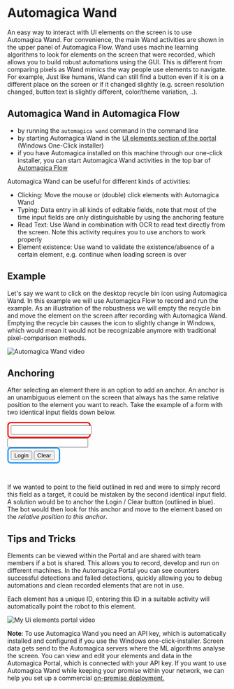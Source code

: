 # Automagica Wand

An easy way to interact with UI elements on the screen is to use Automagica Wand. For convenience, the main Wand activities are shown in the upper panel of Automagica Flow. 
Wand uses machine learning algorithms to look for elements on the screen that were recorded, which allows you to build robust automations using the GUI. This is different from comparing pixels as Wand mimics the way people use elements to navigate. For example, Just like humans, Wand can still find a button even if it is on a different place on the screen or if it changed slightly (e.g. screen resolution changed, button text is slightly different, color/theme variation, ..). 

## Automagica Wand in Automagica Flow

- by running the `automagica wand` command in the command line
- by starting Automagica Wand in the [UI elements section of the portal](https://portal.automagica.com/ui-element/) (Windows One-Click installer)
- if you have Automagica installed on this machine through our one-click installer, you can start Automagica Wand activities in the top bar of [Automagica Flow](automagica://flow/new)

Automagica Wand can be useful for different kinds of activities:

- Clicking: Move the mouse or (double) click elements with Automagica Wand 
- Typing: Data entry in all kinds of editable fields, note that most of the time input fields are only distinguishable by using the anchoring feature
- Read Text: Use Wand in combination with OCR to read text directly from the screen. Note this activity requires you to use anchors to work properly
- Element existence: Use wand to validate the existence/absence of a certain element, e.g. continue when loading screen is over

## Example

Let's say we want to click on the desktop recycle bin icon using Automagica Wand. In this example we will use Automagica Flow to record and run the example. As an illustration of the robustness we will empty the recycle bin and move the element on the screen after recording with Automagica Wand. Emptying the recycle bin causes the icon to slightly change in Windows, which would mean it would not be recognizable anymore with traditional pixel-comparison methods.

![Automagica Wand video](https://i.imgur.com/G5AeFXL.gifv)


## Anchoring

After selecting an element there is an option to add an anchor. An anchor is an unambiguous element on the screen that always has the same relative position to the element you want to reach. 
Take the example of a form with two identical input fields down below. 

<html>
<style>
  .anchor {
    width: 105px;
    padding: 5px;
    border: 3px solid #2196f3;
    border-radius: 8px;
  }
  .target {
    width: 175px;
    padding: 5px;
    border: 3px solid red;
    border-radius: 8px;
  }
</style>

 <body>
  <form id="loginForm">
<div class="target">
   <input name="username" type="text" />
</div>
   <input name="password" type="password" />
<div class="anchor">
   <input name="continue" type="submit" value="Login" />
   <input name="continue" type="button" value="Clear" />
</div>
  </form>
</body>
<html>

&nbsp;

If we wanted to point to the field outlined in red and were to simply record this field as a target, it could be mistaken by the second identical input field. 
A solution would be to anchor the Login / Clear button (outlined in blue). The bot would then look for this anchor and move to the element based on the _relative position to this anchor_. 


## Tips and Tricks

Elements can be viewed within the Portal and are shared with team members if a bot is shared. This allows you to record, develop and run on different machines. In the Automagica Portal you can see counters successful detections and failed detections, quickly allowing you to debug automations and clean recorded elements that are not in use. 

Each element has a unique ID, entering this ID in a suitable activity will automatically point the robot to this element.

![My Ui elements portal video](https://i.imgur.com/BjN7Fms.gifv)

__Note__: To use Automagica Wand you need an API key, which is automatically installed and configured if you use the Windows one-click-installer. Screen data gets send to the Automagica servers where the ML algorithms analyse the screen. You can view and edit your elements and data in the Automagica Portal, which is connected with your API key. If you want to use Automagica Wand while keeping your promise within your network, we can help you set up a commercial [on-premise deployment.](https://automagica.com/contact/)